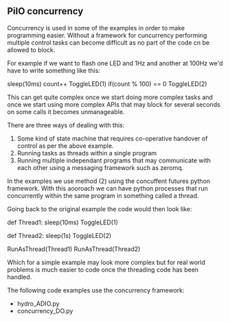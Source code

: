 ## PiIO concurrency

Concurrency is used in some of the examples in order to make programming easier.
Without a framework for cuncurrency performing multiple control tasks can become difficult as no part of the code cn be allowed to block.

For example if we want to flash one LED and 1Hz and another at 100Hz we'd have to write something like this:

sleep(10ms)
count++
ToggleLED(1)
if(count % 100) == 0
	ToggleLED(2)

This can get quite complex once we start doing more complex tasks and once we start using more complex APIs that may block for several seconds on some calls it becomes unmanageable.

There are three ways of dealing with this:

1. Some kind of state machine that requires co-operative handover of control as per the above example.
2. Running tasks as threads within a single program
3. Running multiple independant programs that may communicate with each other using a messaging framework such as zeromq.

In the examples we use method (2) using the concuffent futures python framework.
With this aooroach we can have python processes that run concurrently within the same program in something called a thread.

Going back to the original example the code would then look like:

def Thread1:
	sleep(10ms)
	ToggleLED(1)

def Thread2:
	sleep(1s)
	ToggleLED(2)

RunAsThread(Thread1)
RunAsThread(Thread2)


Which for a simple example may look more complex but for real world problems is much easier to code once the threading code has been handled.
 
The following code examples use the concurrency framework:

* hydro_ADIO.py
* concurrency_DO.py

